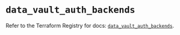 # `data_vault_auth_backends`

Refer to the Terraform Registry for docs: [`data_vault_auth_backends`](https://registry.terraform.io/providers/hashicorp/vault/3.25.0/docs/data-sources/auth_backends).
